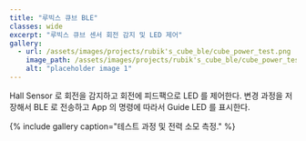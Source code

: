```yaml
---
title: "루빅스 큐브 BLE"
classes: wide
excerpt: "루빅스 큐브 센서 회전 감지 및 LED 제어"
gallery:
  - url: /assets/images/projects/rubik's_cube_ble/cube_power_test.png
    image_path: /assets/images/projects/rubik's_cube_ble/cube_power_test.png
    alt: "placeholder image 1"
---
```


Hall Sensor 로 회전을 감지하고 회전에 피드팩으로 LED 를 제어한다. 
변경 과정을 저장해서 BLE 로 전송하고 App 의 명령에 따라서 Guide LED 를 표시한다.

{% include gallery caption="테스트 과정 및 전력 소모 측정." %}


